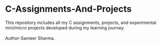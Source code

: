 # C-Assignments-And-Projects
This repository includes all my C assignments, projects, and experimental mini/micro projects developed during my learning journey.
<br> <br>
Author-Sameer Sharma.
